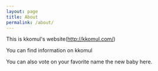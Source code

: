 ```yaml
---
layout: page
title: About
permalink: /about/
---
```


This is kkomul's website(http://kkomul.com/)

You can find information on kkomul

You can also vote on your favorite name the new baby here.
